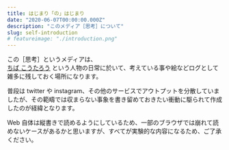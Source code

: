 ```yaml
---
title: はじまり「の」はじまり
date: "2020-06-07T00:00:00.000Z"
description: "このメディア［思考］について"
slug: self-introduction
# featureimage: "./introduction.png"
---
```


この［思考］というメディアは、  
[ちば こうたろう](https://github.com/uruha/zenryaku-profile) という人物の日常に於いて、考えている事や絵などログとして雑多に残しておく場所になります。

普段は twitter や instagram、その他のサービスでアウトプットを分散していましたが、その範疇では収まらない事象を書き留めておきたい衝動に駆られて作成したのが経緯となります。

Web 自体は縦書きで読めるようにしているため、一部のブラウザでは崩れて読めないケースがあるかと思いますが、すべてが実験的な内容になるため、ご了承ください。